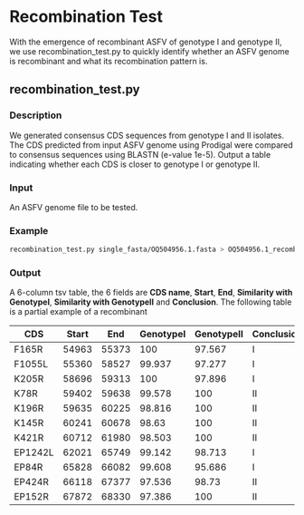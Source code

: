# Recombination Test
With the emergence of recombinant ASFV of genotype I and genotype II, we use recombination_test.py to quickly identify whether an ASFV genome is recombinant and what its recombination pattern is.
## recombination_test.py
### Description
We generated consensus CDS sequences from genotype I and II isolates. The CDS predicted from input ASFV genome using Prodigal were compared to consensus sequences using BLASTN (e-value 1e-5). Output a table indicating whether each CDS is closer to genotype I or genotype II.
### Input
An ASFV genome file to be tested.
### Example
```bash
recombination_test.py single_fasta/OQ504956.1.fasta > OQ504956.1_recombination_test.tsv
```
### Output
A 6-column tsv table, the 6 fields are **CDS name**, **Start**, **End**, **Similarity with GenotypeI**, **Similarity with GenotypeII** and **Conclusion**.
The following table is a partial example of a recombinant

| CDS | Start | End | GenotypeI | GenotypeII | Conclusion |
| --- | ----- | --- | --------- | ---------- | ---------- |
|F165R |	54963	| 55373 |	100 |	97.567 |	I|
|F1055L |	55360 |	58527 |	99.937 |	97.277 |	I|
|K205R |	58696 |	59313 |	100 |	97.896 |	I|
|K78R |	59402 |	59638 |	99.578 |	100 |	II|
|K196R |	59635 |	60225 |	98.816 |	100 |	II|
|K145R |	60241 |	60678 |	98.63 |	100 |	II|
|K421R |	60712 |	61980 |	98.503 |	100 |	II|
|EP1242L |	62021 |	65749 |	99.142 |	98.713 |	I|
|EP84R |	65828 |	66082 |	99.608 |	95.686 |	I|
|EP424R | 66118 |	67377 |	97.536 |	98.73 |	II|
|EP152R	| 67872 |	68330 |	97.386 |	100 |	II|
